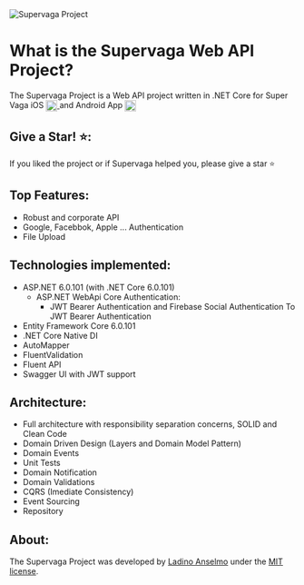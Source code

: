 <img src="https://play-lh.googleusercontent.com/EjXjJUZWxktiHSdfn-pX8StDrHtxLtEfL6Wp-IoSfVUyDYdgQiigAP2Zt8RxIDUsDHo=w330-h160" alt="Supervaga Project"> 

What is the Supervaga Web API Project?
=====================
The Supervaga Project is a Web API project written in .NET Core for Super Vaga iOS <a href="https://apps.apple.com/mz/developer/ladino-anselmo-arnaldo/id1591706007" target="_blank" > <img align="center" alt="Super Vaga app on Apple Store" height="20" width="20" src="https://cdn.jsdelivr.net/gh/devicons/devicon/icons/apple/apple-original.svg"> </a>
   and Android App <a href="https://play.google.com/store/apps/dev?id=5684520659897537418" target="_blank" > <img align="center" alt="Super Vaga app on Apple Store" height="20" width="20" src="https://cdn.jsdelivr.net/gh/devicons/devicon/icons/android/android-original.svg"></a>

## Give a Star! ⭐️:
If you liked the project or if Supervaga helped you, please give a star ⭐️

## Top Features:

- Robust and corporate API
- Google, Facebbok, Apple ... Authentication
- File Upload

## Technologies implemented:

- ASP.NET 6.0.101 (with .NET Core 6.0.101)
    - ASP.NET WebApi Core Authentication:
        - JWT Bearer Authentication and Firebase Social Authentication To JWT Bearer Authentication
- Entity Framework Core 6.0.101
- .NET Core Native DI
- AutoMapper
- FluentValidation
- Fluent API
- Swagger UI with JWT support

## Architecture:

- Full architecture with responsibility separation concerns, SOLID and Clean Code
- Domain Driven Design (Layers and Domain Model Pattern)
- Domain Events
- Unit Tests
- Domain Notification
- Domain Validations
- CQRS (Imediate Consistency)
- Event Sourcing
- Repository


## About:
The Supervaga Project was developed by [Ladino Anselmo](http://t.me/layndev) under the [MIT license](LICENSE).
